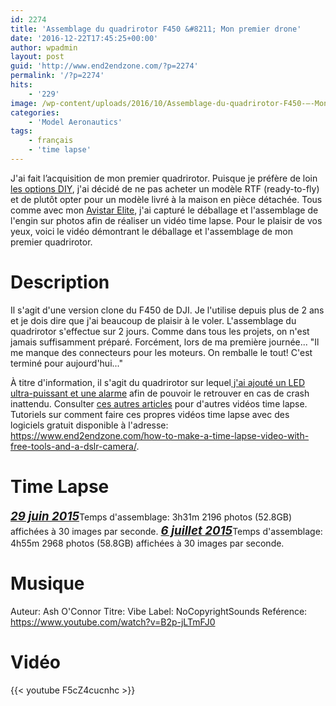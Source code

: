 ```yaml
---
id: 2274
title: 'Assemblage du quadrirotor F450 &#8211; Mon premier drone'
date: '2016-12-22T17:45:25+00:00'
author: wpadmin
layout: post
guid: 'http://www.end2endzone.com/?p=2274'
permalink: '/?p=2274'
hits:
    - '229'
image: /wp-content/uploads/2016/10/Assemblage-du-quadrirotor-F450-–-Mon-premier-drone.jpg
categories:
    - 'Model Aeronautics'
tags:
    - français
    - 'time lapse'
---
```


J'ai fait l’acquisition de mon premier quadrirotor. Puisque je préfère de loin [les options DIY](/tag/diy/), j'ai décidé de ne pas acheter un modèle RTF (ready-to-fly) et de plutôt opter pour un modèle livré à la maison en pièce détachée. Tous comme avec mon [Avistar Elite](/deballage-du-avistar-elite-46-un-video-timelapse/), j'ai capturé le déballage et l'assemblage de l'engin sur photos afin de réaliser un vidéo time lapse. Pour le plaisir de vos yeux, voici le vidéo démontrant le déballage et l'assemblage de mon premier quadrirotor.

# Description

Il s'agit d'une version clone du F450 de DJI. Je l'utilise depuis plus de 2 ans et je dois dire que j'ai beaucoup de plaisir à le voler. L'assemblage du quadrirotor s'effectue sur 2 jours. Comme dans tous les projets, on n'est jamais suffisamment préparé. Forcément, lors de ma première journée... "Il me manque des connecteurs pour les moteurs. On remballe le tout! C'est terminé pour aujourd'hui..."

À titre d'information, il s'agit du quadrirotor sur lequel[ j'ai ajouté un LED ultra-puissant et une alarme](/diy-lost-plane-alarm-finder-and-10-watts-led-visual-aids-for-easy-orientation/) afin de pouvoir le retrouver en cas de crash inattendu. Consulter [ces autres articles](/tag/time-lapse/) pour d'autres vidéos time lapse. Tutoriels sur comment faire ces propres vidéos time lapse avec des logiciels gratuit disponible à l'adresse: <https://www.end2endzone.com/how-to-make-a-time-lapse-video-with-free-tools-and-a-dslr-camera/>.

# Time Lapse

<span style="font-size: 14pt;">***<span style="text-decoration: underline;">29 juin 2015</span>***</span>Temps d'assemblage: 3h31m 2196 photos (52.8GB) affichées à 30 images par seconde. <span style="font-size: 14pt;">***<span style="text-decoration: underline;">6 juillet 2015</span>***</span>Temps d'assemblage: 4h55m 2968 photos (58.8GB) affichées à 30 images par seconde.

# Musique

Auteur: Ash O'Connor Titre: Vibe Label: NoCopyrightSounds Reférence: <https://www.youtube.com/watch?v=B2p-jLTmFJ0>

# Vidéo

{{< youtube F5cZ4cucnhc >}}
